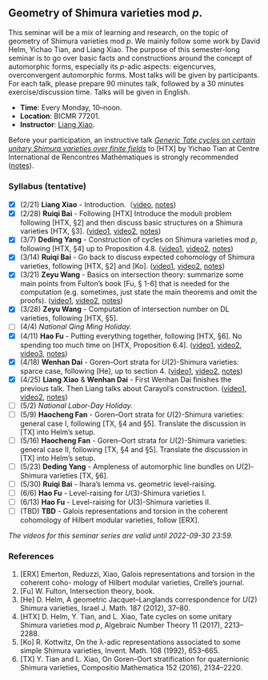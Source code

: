 ## Geometry of Shimura varieties mod _p_.

This seminar will be a mix of learning and research, on the topic of geometry of Shimura varieties mod _p_. We mainly follow some work by David Helm, Yichao Tian, and Liang Xiao. The purpose of this semester-long seminar is to go over basic facts and constructions around the concept of automorphic forms, especially its _p_-adic aspects: eigencurves, overconvergent automorphic forms. Most talks will be given by participants. For each talk, please prepare 90 minutes talk, followed by a 30 minutes exercise/discussion time. Talks will be given in English.
- **Time**: Every Monday, 10–noon.
- **Location**: BICMR 77201.
- **Instructor**: [Liang Xiao](https://bicmr.pku.edu.cn/~lxiao/index.htm).

Before your participation, an instructive talk [_Generic Tate cycles on certain unitary Shimura varieties over finite fields_](https://www.youtube.com/watch?v=Bzg5hsiUgPw) to [HTX] by Yichao Tian at Centre International de Rencontres Mathématiques is strongly recommended ([notes](././tatecycles-tian.pdf)).


### Syllabus (tentative)

- [x] (2/21) **Liang Xiao** - Introduction.（[video](https://disk.pku.edu.cn/#/link/9FFD048BA8DA040E91D98450C1D575A6?gns=9758A65132E541D2983DBF9751154577%2FABC4941225EC49D7A53A98092920BF63%2F8D00A37077884E44985989434847BE57), [notes]())
- [x] (2/28) **Ruiqi Bai** - Following [HTX] Introduce the moduli problem following [HTX, §2] and then discuss basic structures on a Shimura varieties [HTX, §3]. ([video1](https://disk.pku.edu.cn/#/link/9FFD048BA8DA040E91D98450C1D575A6?gns=9758A65132E541D2983DBF9751154577%2FABC4941225EC49D7A53A98092920BF63%2FAAB563F40F18414E936BFD6E289ADB5C), [video2](https://disk.pku.edu.cn/#/link/9FFD048BA8DA040E91D98450C1D575A6?gns=9758A65132E541D2983DBF9751154577%2FABC4941225EC49D7A53A98092920BF63%2FE4726864601A4CEA95000BD8B7761ECE), [notes]())
- [x] (3/7) **Deding Yang** - Construction of cycles on Shimura varieties mod _p_, following [HTX, §4] up to Proposition 4.8. ([video1](https://disk.pku.edu.cn/#/link/9FFD048BA8DA040E91D98450C1D575A6?gns=9758A65132E541D2983DBF9751154577%2FABC4941225EC49D7A53A98092920BF63%2F84844993EAB04E7790C2A2C02F007476), [video2](https://disk.pku.edu.cn/#/link/9FFD048BA8DA040E91D98450C1D575A6?gns=9758A65132E541D2983DBF9751154577%2FABC4941225EC49D7A53A98092920BF63%2FCB0A19D182D949A490F8185E39192585), [notes]())
- [x] (3/14) **Ruiqi Bai** - Go back to discuss expected cohomology of Shimura varieties, following [HTX, §2] and [Ko]. ([video1](https://disk.pku.edu.cn/#/link/9FFD048BA8DA040E91D98450C1D575A6?gns=9758A65132E541D2983DBF9751154577%2FABC4941225EC49D7A53A98092920BF63%2F9FB66452C7B346309798C7416A40D603), [video2](https://disk.pku.edu.cn/#/link/9FFD048BA8DA040E91D98450C1D575A6?gns=9758A65132E541D2983DBF9751154577%2FABC4941225EC49D7A53A98092920BF63%2FB8E488EA8D9D47948CA0D15FEF7522A3), [notes]())
- [x] (3/21) **Zeyu Wang** - Basics on intersection theory: summarize some main points from Fulton’s book [Fu, § 1-6] that is needed for the computation (e.g. sometimes, just state the main theorems and omit the proofs). ([video1](https://disk.pku.edu.cn/#/link/9FFD048BA8DA040E91D98450C1D575A6?gns=9758A65132E541D2983DBF9751154577%2FABC4941225EC49D7A53A98092920BF63%2F0285D45BE46F44AFB271645C1337F2C0), [video2](https://disk.pku.edu.cn/#/link/9FFD048BA8DA040E91D98450C1D575A6?gns=9758A65132E541D2983DBF9751154577%2FABC4941225EC49D7A53A98092920BF63%2F6D1C29E92DA54A04B90F96815C17267B), [notes]())
- [x] (3/28) **Zeyu Wang** - Computation of intersection number on DL varieties, following [HTX, §5]. 
- [ ] (4/4) _National Qing Ming Holiday._
- [x] (4/11) **Hao Fu** - Putting everything together, following [HTX, §6]. No spending too much time on [HTX, Proposition 6.4]. ([video1](https://disk.pku.edu.cn/#/link/9FFD048BA8DA040E91D98450C1D575A6?gns=9758A65132E541D2983DBF9751154577%2FABC4941225EC49D7A53A98092920BF63%2F6DF1B836997C413BA326FC0D987E28D1), [video2](https://disk.pku.edu.cn/#/link/9FFD048BA8DA040E91D98450C1D575A6?gns=9758A65132E541D2983DBF9751154577%2FABC4941225EC49D7A53A98092920BF63%2F7119DC5C2FD44B88A7E95339E5DBE3AC), [video3](), [notes]())
- [x] (4/18) **Wenhan Dai** - Goren–Oort strata for _U_(2)-Shimura varieties: sparce case, following [He], up to section 4. ([video1](), [video2](), [notes]())
- [x] (4/25) **Liang Xiao** & **Wenhan Dai** - First Wenhan Dai finishes the previous talk. Then Liang talks about Carayol’s construction. ([video1](), [video2](), [notes]())
- [ ] (5/2) _National Labor-Day Holiday._
- [ ] (5/9) **Haocheng Fan** - Goren–Oort strata for _U_(2)-Shimura varieties: general case I, following [TX, §4 and §5]. Translate the discussion in [TX] into Helm’s setup.
- [ ] (5/16) **Haocheng Fan** - Goren–Oort strata for _U_(2)-Shimura varieties: general case II, following [TX, §4 and §5]. Translate the discussion in [TX] into Helm’s setup.
- [ ] (5/23) **Deding Yang** - Ampleness of automorphic line bundles on _U_(2)-Shimura varieties [TX, §6].
- [ ] (5/30) **Ruiqi Bai** - Ihara’s lemma vs. geometric level-raising.
- [ ] (6/6) **Hao Fu** - Level-raising for _U_(3)-Shimura varieties I.
- [ ] (6/13) **Hao Fu** - Level-raising for _U_(3)-Shimura varieties II.
- [ ] (TBD) **TBD** - Galois representations and torsion in the coherent cohomology of Hilbert modular varieties, follow [ERX].

_The videos for this seminar series are valid until 2022-09-30 23:59._

### References
1. [ERX] Emerton, Reduzzi, Xiao, Galois representations and torsion in the coherent coho- mology of Hilbert modular varieties, Crelle’s journal.
2. [Fu] W. Fulton, Intersection theory, book.
3. [He] D. Helm, A geometric Jacquet–Langlands correspondence for _U_(2) Shimura varieties, Israel J. Math. 187 (2012), 37–80.
4. [HTX] D. Helm, Y. Tian, and L. Xiao, Tate cycles on some unitary Shimura varieties mod _p_, Algebraic Number Theory 11 (2017), 2213–2288.
5. [Ko] R. Kottwitz, On the λ-adic representations associated to some simple Shimura varieties, Invent. Math. 108 (1992), 653–665.
6. [TX] Y. Tian and L. Xiao, On Goren-Oort stratification for quaternionic Shimura varieties, Compositio Mathematica 152 (2016), 2134–2220.
